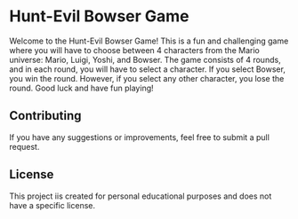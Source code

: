 # Hunt-Evil Bowser Game

Welcome to the Hunt-Evil Bowser Game! This is a fun and challenging game where you will have to choose between 4 characters from the Mario universe: Mario, Luigi, Yoshi, and Bowser. The game consists of 4 rounds, and in each round, you will have to select a character. If you select Bowser, you win the round. However, if you select any other character, you lose the round. Good luck and have fun playing!




## Contributing

If you have any suggestions or improvements, feel free to submit a pull request.

## License

This project iis created for personal educational purposes and does not have a specific license.

